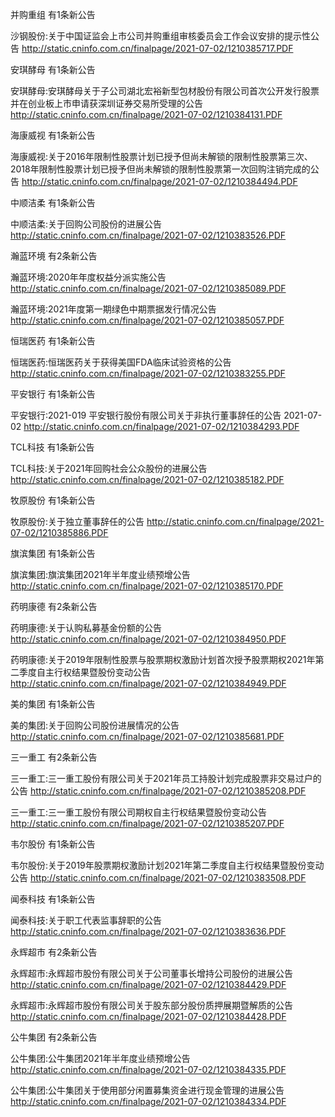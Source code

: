 并购重组 有1条新公告 

沙钢股份:关于中国证监会上市公司并购重组审核委员会工作会议安排的提示性公告 http://static.cninfo.com.cn/finalpage/2021-07-02/1210385717.PDF 

安琪酵母 有1条新公告 

安琪酵母:安琪酵母关于子公司湖北宏裕新型包材股份有限公司首次公开发行股票并在创业板上市申请获深圳证券交易所受理的公告 http://static.cninfo.com.cn/finalpage/2021-07-02/1210384131.PDF 

海康威视 有1条新公告 

海康威视:关于2016年限制性股票计划已授予但尚未解锁的限制性股票第三次、2018年限制性股票计划已授予但尚未解锁的限制性股票第一次回购注销完成的公告 http://static.cninfo.com.cn/finalpage/2021-07-02/1210384494.PDF 

中顺洁柔 有1条新公告 

中顺洁柔:关于回购公司股份的进展公告 http://static.cninfo.com.cn/finalpage/2021-07-02/1210383526.PDF 

瀚蓝环境 有2条新公告 

瀚蓝环境:2020年年度权益分派实施公告 http://static.cninfo.com.cn/finalpage/2021-07-02/1210385089.PDF 

瀚蓝环境:2021年度第一期绿色中期票据发行情况公告 http://static.cninfo.com.cn/finalpage/2021-07-02/1210385057.PDF 

恒瑞医药 有1条新公告 

恒瑞医药:恒瑞医药关于获得美国FDA临床试验资格的公告 http://static.cninfo.com.cn/finalpage/2021-07-02/1210383255.PDF 

平安银行 有1条新公告 

平安银行:2021-019 平安银行股份有限公司关于非执行董事辞任的公告 2021-07-02 http://static.cninfo.com.cn/finalpage/2021-07-02/1210384293.PDF 

TCL科技 有1条新公告 

TCL科技:关于2021年回购社会公众股份的进展公告 http://static.cninfo.com.cn/finalpage/2021-07-02/1210385182.PDF 

牧原股份 有1条新公告 

牧原股份:关于独立董事辞任的公告 http://static.cninfo.com.cn/finalpage/2021-07-02/1210385886.PDF 

旗滨集团 有1条新公告 

旗滨集团:旗滨集团2021年半年度业绩预增公告 http://static.cninfo.com.cn/finalpage/2021-07-02/1210385170.PDF 

药明康德 有2条新公告 

药明康德:关于认购私募基金份额的公告 http://static.cninfo.com.cn/finalpage/2021-07-02/1210384950.PDF 

药明康德:关于2019年限制性股票与股票期权激励计划首次授予股票期权2021年第二季度自主行权结果暨股份变动公告 http://static.cninfo.com.cn/finalpage/2021-07-02/1210384949.PDF 

美的集团 有1条新公告 

美的集团:关于回购公司股份进展情况的公告 http://static.cninfo.com.cn/finalpage/2021-07-02/1210385681.PDF 

三一重工 有2条新公告 

三一重工:三一重工股份有限公司关于2021年员工持股计划完成股票非交易过户的公告 http://static.cninfo.com.cn/finalpage/2021-07-02/1210385208.PDF 

三一重工:三一重工股份有限公司期权自主行权结果暨股份变动公告 http://static.cninfo.com.cn/finalpage/2021-07-02/1210385207.PDF 

韦尔股份 有1条新公告 

韦尔股份:关于2019年股票期权激励计划2021年第二季度自主行权结果暨股份变动公告 http://static.cninfo.com.cn/finalpage/2021-07-02/1210383508.PDF 

闻泰科技 有1条新公告 

闻泰科技:关于职工代表监事辞职的公告 http://static.cninfo.com.cn/finalpage/2021-07-02/1210383636.PDF 

永辉超市 有2条新公告 

永辉超市:永辉超市股份有限公司关于公司董事长增持公司股份的进展公告 http://static.cninfo.com.cn/finalpage/2021-07-02/1210384429.PDF 

永辉超市:永辉超市股份有限公司关于股东部分股份质押展期暨解质的公告 http://static.cninfo.com.cn/finalpage/2021-07-02/1210384428.PDF 

公牛集团 有2条新公告 

公牛集团:公牛集团2021年半年度业绩预增公告 http://static.cninfo.com.cn/finalpage/2021-07-02/1210384335.PDF 

公牛集团:公牛集团关于使用部分闲置募集资金进行现金管理的进展公告 http://static.cninfo.com.cn/finalpage/2021-07-02/1210384334.PDF 


